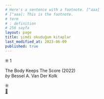 ```yaml
---
# Here's a sentence with a footnote. [^aaa]
# [^aaa]: This is the footnote.
# term
# : definition
# 256 sayfa
layout: page  
title: şimdi okuduğum kitaplar  
last_modified_at: 2023-06-09
published: true  
---
```


⁜ 1  
   
The Body Keeps The Score (2022)  
<i> by </i> Bessel A. Van Der Kolk  



⁜  
[🍃](https://www.nonfictionbooks.xyz/now.html "şimdi okuduğum kitaplar")

  
